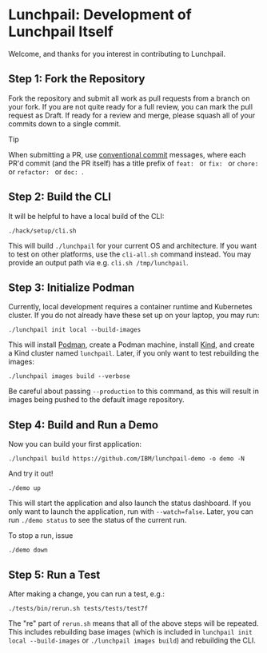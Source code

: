 # Lunchpail: Development of Lunchpail Itself

Welcome, and thanks for you interest in contributing to Lunchpail. 

## Step 1: Fork the Repository

Fork the repository and submit all work as pull requests from a branch
on your fork. If you are not quite ready for a full review, you can
mark the pull request as Draft. If ready for a review and merge,
please squash all of your commits down to a single commit.

> [!TIP]
> When submitting a PR, use [conventional
> commit](https://www.conventionalcommits.org/en/v1.0.0/) messages,
> where each PR'd commit (and the PR itself) has a title prefix of
> `feat: ` or `fix: ` or `chore: ` or `refactor: ` or `doc: `.

## Step 2: Build the CLI

It will be helpful to have a local build of the CLI:

```shell
./hack/setup/cli.sh
```

This will build `./lunchpail` for your current OS and architecture. If
you want to test on other platforms, use the `cli-all.sh` command
instead. You may provide an output path via e.g. `cli.sh
/tmp/lunchpail`.

## Step 3: Initialize Podman

Currently, local development requires a container runtime and
Kubernetes cluster. If you do not already have these set up on your
laptop, you may run:

```shell
./lunchpail init local --build-images
```

This will install [Podman](https://podman.io/), create a Podman
machine, install [Kind](https://github.com/kubernetes-sigs/kind), and
create a Kind cluster named `lunchpail`. Later, if you only want to
test rebuilding the images:

```shell
./lunchpail images build --verbose
```

Be careful about passing `--production` to this command, as this will
result in images being pushed to the default image repository.

## Step 4: Build and Run a Demo

Now you can build your first application:

```shell
./lunchpail build https://github.com/IBM/lunchpail-demo -o demo -N
```

And try it out!

```shell
./demo up
```

This will start the application and also launch the status
dashboard. If you only want to launch the application, run with
`--watch=false`. Later, you can run `./demo status` to see the status
of the current run.

To stop a run, issue

```shell
./demo down
```

## Step 5: Run a Test

After making a change, you can run a test, e.g.:

```shell
./tests/bin/rerun.sh tests/tests/test7f
```

The "re" part of `rerun.sh` means that all of the above steps will be
repeated. This includes rebuilding base images (which is included in
`lunchpail init local --build-images` or `./lunchpail images build`)
and rebuilding the CLI.
